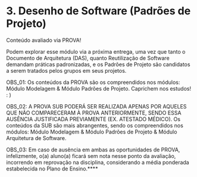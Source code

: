 # 3. Desenho de Software (Padrões de Projeto)

Conteúdo avaliado via PROVA!

Podem explorar esse módulo via a próxima entrega, uma vez que tanto o Documento de Arquitetura (DAS), quanto Reutilização de Software demandam práticas padronizadas, e os Padrões de Projeto são candidatos a serem tratados pelos grupos em seus projetos. 

OBS_01: Os conteúdos da PROVA são os compreendidos nos módulos: Módulo Modelagem & Módulo Padrões de Projeto. Caprichem nos estudos! : )

OBS_02: A PROVA SUB PODERÁ SER REALIZADA APENAS POR AQUELES QUE NÃO COMPARECERAM À PROVA ANTERIORMENTE, SENDO ESSA AUSÊNCIA JUSTIFICADA PREVIAMENTE (EX. ATESTADO MÉDICO). Os conteúdos da SUB são mais abrangentes, sendo os compreendidos nos módulos: Módulo Modelagem & Módulo Padrões de Projeto & Módulo Arquitetura de Software.

OBS_03: Em caso de ausência em ambas as oportunidades de PROVA, infelizmente, o(a) aluno(a) ficará sem nota nesse ponto da avaliação, incorrendo em reprovação na disciplina, considerando a média ponderada estabelecida no Plano de Ensino.****

